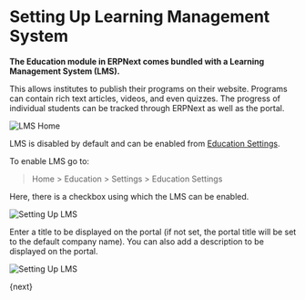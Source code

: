 <!-- add-breadcrumbs -->
# Setting Up Learning Management System

**The Education module in ERPNext comes bundled with a Learning Management System (LMS).**

This allows institutes to publish their programs on their website. Programs can contain rich text articles, videos, and even quizzes. The progress of individual students can be tracked through ERPNext as well as the portal.

<img class="screenshot" alt="LMS Home" src="{{docs_base_url}}/v13/assets/img/education/lms/home.png">

LMS is disabled by default and can be enabled from [Education Settings](/docs/v13/user/manual/en/education/education-settings).

To enable LMS go to:

> Home > Education > Settings > Education Settings

Here, there is a checkbox using which the LMS can be enabled.

![Setting Up LMS](/docs/v13/assets/img/education/education-seetings-1.png)

Enter a title to be displayed on the portal (if not set, the portal title will be set to the default company name). You can also add a description to be displayed on the portal.

![Setting Up LMS](/docs/v13/assets/img/education/education-lms-.png)

{next}
